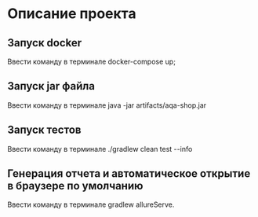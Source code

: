 # Описание проекта
## Запуск docker

Ввести команду в терминале docker-compose up;

## Запуск jar файла

Ввести команду в терминале java -jar artifacts/aqa-shop.jar

## Запуск тестов

Ввести команду в терминале ./gradlew clean test --info

## Генерация отчета и автоматическое открытие в браузере по умолчанию

Ввести команду в терминале gradlew allureServe.